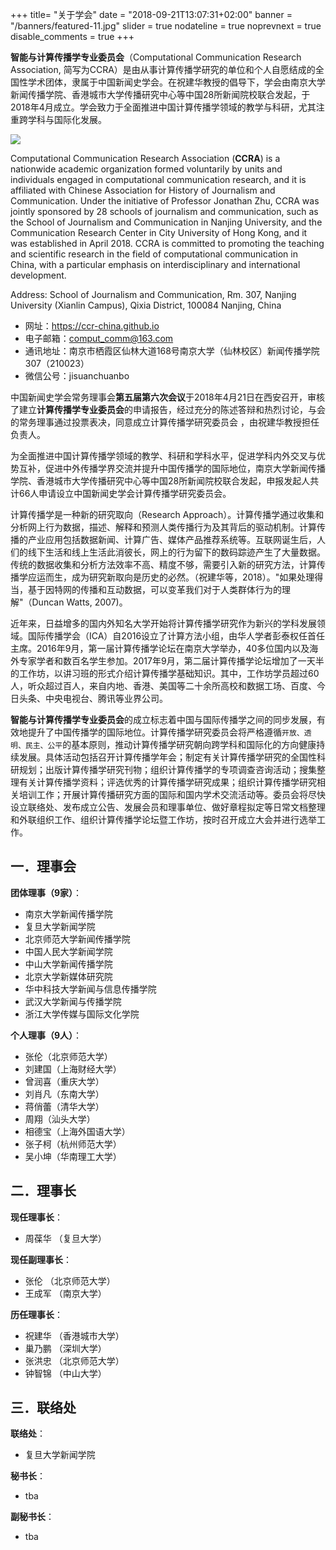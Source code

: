 +++
title= "关于学会"
date = "2018-09-21T13:07:31+02:00"
banner = "/banners/featured-11.jpg"
slider = true
nodateline = true
noprevnext = true
disable_comments = true
+++


**智能与计算传播学专业委员会**（Computational Communication Research Association, 简写为CCRA）是由从事计算传播学研究的单位和个人自愿结成的全国性学术团体，隶属于中国新闻史学会。在祝建华教授的倡导下，学会由南京大学新闻传播学院、香港城市大学传播研究中心等中国28所新闻院校联合发起，于2018年4月成立。学会致力于全面推进中国计算传播学领域的教学与科研，尤其注重跨学科与国际化发展。

<!--more-->

![](/banners/featured-11.jpg)


Computational Communication Research Association (**CCRA**) is a nationwide academic organization formed voluntarily by units and individuals engaged in computational communication research, and it is affiliated with Chinese Association for History of Journalism and Communication. Under the initiative of Professor Jonathan Zhu, CCRA was jointly sponsored by 28 schools of journalism and communication, such as the School of Journalism and Communication in Nanjing University, and the Communication Research Center in City University of Hong Kong, and it was established in April 2018. CCRA is committed to promoting the teaching and scientific research in the field of computational communication in China, with a particular emphasis on interdisciplinary and international development.


Address: School of Journalism and Communication, Rm. 307, Nanjing University (Xianlin Campus), Qixia District, 100084 Nanjing, China

- 网址：https://ccr-china.github.io
- 电子邮箱：comput_comm@163.com
- 通讯地址：南京市栖霞区仙林大道168号南京大学（仙林校区）新闻传播学院307（210023）
- 微信公号：jisuanchuanbo



中国新闻史学会常务理事会**第五届第六次会议**于2018年4月21日在西安召开，审核了建立**计算传播学专业委员会**的申请报告，经过充分的陈述答辩和热烈讨论，与会的常务理事通过投票表决，同意成立计算传播学研究委员会 ，由祝建华教授担任负责人。


为全面推进中国计算传播学领域的教学、科研和学科水平，促进学科内外交叉与优势互补，促进中外传播学界交流并提升中国传播学的国际地位，南京大学新闻传播学院、香港城市大学传播研究中心等中国28所新闻院校联合发起，申报发起人共计66人申请设立中国新闻史学会计算传播学研究委员会。

计算传播学是一种新的研究取向（Research Approach）。计算传播学通过收集和分析网上行为数据，描述、解释和预测人类传播行为及其背后的驱动机制。计算传播的产业应用包括数据新闻、计算广告、媒体产品推荐系统等。互联网诞生后，人们的线下生活和线上生活此消彼长，网上的行为留下的数码踪迹产生了大量数据。传统的数据收集和分析方法效率不高、精度不够，需要引入新的研究方法，计算传播学应运而生，成为研究新取向是历史的必然。（祝建华等，2018）。"如果处理得当，基于因特网的传播和互动数据，可以变革我们对于人类群体行为的理解"（Duncan Watts, 2007)。


近年来，日益增多的国内外知名大学开始将计算传播学研究作为新兴的学科发展领域。国际传播学会（ICA）自2016设立了计算方法小组，由华人学者彭泰权任首任主席。2016年9月，第一届计算传播学论坛在南京大学举办，40多位国内以及海外专家学者和数百名学生参加。2017年9月，第二届计算传播学论坛增加了一天半的工作坊，以讲习班的形式介绍计算传播学基础知识。其中，工作坊学员超过60人，听众超过百人，来自内地、香港、美国等二十余所高校和数据工场、百度、今日头条、中央电视台、腾讯等业界公司。

**智能与计算传播学专业委员会**的成立标志着中国与国际传播学之间的同步发展，有效地提升了中国传播学的国际地位。计算传播学研究委员会将严格遵循`开放、透明、民主、公平`的基本原则，推动计算传播学研究朝向跨学科和国际化的方向健康持续发展。具体活动包括召开计算传播学年会；制定有关计算传播学研究的全国性科研规划；出版计算传播学研究刊物；组织计算传播学的专项调查咨询活动；搜集整理有关计算传播学资料；评选优秀的计算传播学研究成果；组织计算传播学研究相关培训工作；开展计算传播研究方面的国际和国内学术交流活动等。委员会将尽快设立联络处、发布成立公告、发展会员和理事单位、做好章程拟定等日常文档整理和外联组织工作、组织计算传播学论坛暨工作坊，按时召开成立大会并进行选举工作。


## 一．理事会

**团体理事（9家）**：

- 南京大学新闻传播学院
- 复旦大学新闻学院
- 北京师范大学新闻传播学院
- 中国人民大学新闻学院
- 中山大学新闻传播学院
- 北京大学新媒体研究院
- 华中科技大学新闻与信息传播学院
- 武汉大学新闻与传播学院
- 浙江大学传媒与国际文化学院


**个人理事（9人）**：

- 张伦（北京师范大学）
- 刘建国（上海财经大学）
- 曾润喜（重庆大学）
- 刘肖凡（东南大学）
- 蒋俏蕾（清华大学）
- 周翔（汕头大学）
- 相德宝（上海外国语大学）
- 张子柯（杭州师范大学）
- 吴小坤（华南理工大学）


## 二．理事长

**现任理事长**：

- 周葆华 （复旦大学）

**现任副理事长**：

- 张伦 （北京师范大学）
- 王成军 （南京大学）

**历任理事长**：

- 祝建华 （香港城市大学）
- 巢乃鹏 （深圳大学）
- 张洪忠 （北京师范大学）
- 钟智锦 （中山大学）

## 三．联络处

**联络处**：

- 复旦大学新闻学院

**秘书长**：

- tba

**副秘书长**：

- tba
